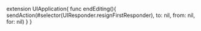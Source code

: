extension UIApplication{
    func endEditing(){
        sendAction(#selector(UIResponder.resignFirstResponder), to: nil, from: nil, for: nil)
    }
}
